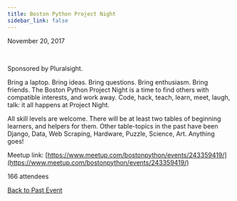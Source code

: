 ```yaml
---
title: Boston Python Project Night
sidebar_link: false
---
```


November 20, 2017


   

Sponsored by Pluralsight.

Bring a laptop. Bring ideas. Bring questions. Bring enthusiasm. Bring friends. The Boston Python Project Night is a time to find others with compatible interests, and work away. Code, hack, teach, learn, meet, laugh, talk: it all happens at Project Night.

All skill levels are welcome. There will be at least two tables of beginning learners, and helpers for them. Other table-topics in the past have been Django, Data, Web Scraping, Hardware, Puzzle, Science, Art. Anything goes!


Meetup link: [https://www.meetup.com/bostonpython/events/243359419/](https://www.meetup.com/bostonpython/events/243359419/)

166 attendees

[Back to Past Event](past-events.md)